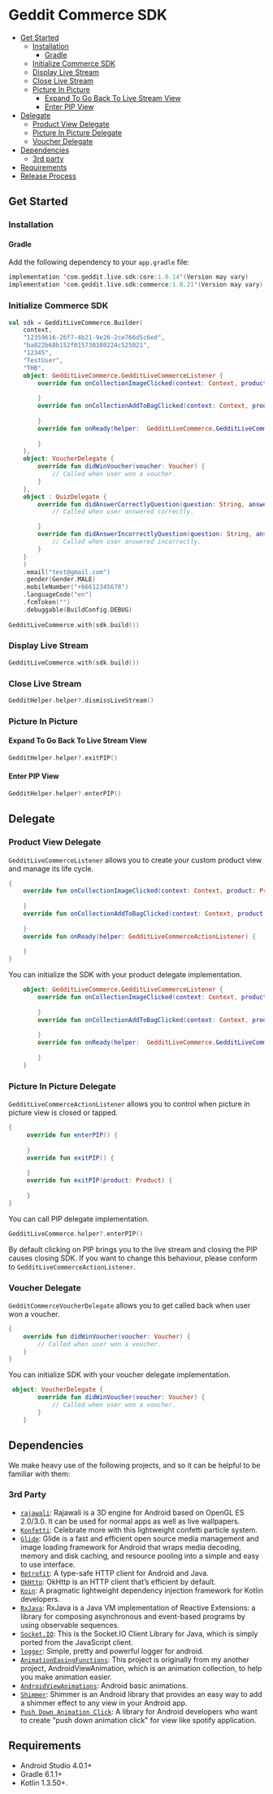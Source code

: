 # Geddit Commerce SDK

* [Get Started](#get-started)
	* [Installation](#installation)
		* [Gradle](#gradle)
	* [Initialize Commerce SDK](#initialize-commerce-sdk)
	* [Display Live Stream](#display-live-stream)
	* [Close Live Stream](#close-live-stream)
	* [Picture In Picture](#picture-in-picture)
		* [Expand To Go Back To Live Stream View](#expand-to-go-back-to-live-stream-view)
		* [Enter PIP View](#enter-pip-view)
* [Delegate](#delegate)
	* [Product View Delegate](#product-view-delegate)
	* [Picture In Picture Delegate](#picture-in-picture-delegate)
	* [Voucher Delegate](#voucher-delegate)
* [Dependencies](#dependencies)
	* [3rd party](#3rd-party)
* [Requirements](#requirements)
* [Release Process](#release)

## Get Started

### Installation

#### Gradle

Add the following dependency to your `app.gradle` file:

```kotlin
implementation 'com.geddit.live.sdk:core:1.0.14'(Version may vary)
implementation 'com.geddit.live.sdk:commerce:1.0.21'(Version may vary)
```

### Initialize Commerce SDK

```kotlin
val sdk = GedditLiveCommerce.Builder(
    context,
    "12359616-26f7-4b21-9e26-2ce766d5c6ed",
    "ba822b68b152f015730380224c525021",
    "12345",
    "TestUser",
    "THB",
    object: GedditLiveCommerce.GedditLiveCommerceListener {
        override fun onCollectionImageClicked(context: Context, product: Product) {
            
        }
        override fun onCollectionAddToBagClicked(context: Context, product: Product) {
            
        }
        override fun onReady(helper:  GedditLiveCommerce.GedditLiveCommerceActionListener) {
            
        }
    },
    object: VoucherDelegate {
        override fun didWinVoucher(voucher: Voucher) {
            // Called when user won a voucher.
        }
    },
    object : QuizDelegate {
        override fun didAnswerCorrectlyQuestion(question: String, answer: String) {
            // Called when user answered correctly.

        }
        override fun didAnswerIncorrectlyQuestion(question: String, answer: String) {
            // Called when user answered incorrectly.
        }
    }
    )
    .email("test@gmail.com")
    .gender(Gender.MALE)
    .mobileNumber("+66612345678")
    .languageCode("en")
    .fcmToken("")
    .debuggable(BuildConfig.DEBUG)
    
GedditLiveCommerce.with(sdk.build())
```

### Display Live Stream

```kotlin
GedditLiveCommerce.with(sdk.build())
```

### Close Live Stream

```kotlin
GedditHelper.helper?.dismissLiveStream()
```

### Picture In Picture

#### Expand To Go Back To Live Stream View

```kotlin
GedditHelper.helper?.exitPIP()
```

#### Enter PIP View

```kotlin
GedditHelper.helper?.enterPIP()
```

## Delegate

### Product View Delegate

`GedditLiveCommerceListener` allows you to create your custom product view and manage its life cycle.

```kotlin
{
    override fun onCollectionImageClicked(context: Context, product: Product) {
        
    }
    override fun onCollectionAddToBagClicked(context: Context, product: Product) {
        
    }
    override fun onReady(helper: GedditLiveCommerceActionListener) {
        
    }
}
```

You can initialize the SDK with your product delegate implementation.

```kotlin
    object: GedditLiveCommerce.GedditLiveCommerceListener {
        override fun onCollectionImageClicked(context: Context, product: Product) {
            
        }
        override fun onCollectionAddToBagClicked(context: Context, product: Product) {
            
        }
        override fun onReady(helper:  GedditLiveCommerce.GedditLiveCommerceActionListener) {
            
        }
    }
```

### Picture In Picture Delegate

`GedditLiveCommerceActionListener` allows you to control when picture in picture view is
closed or tapped.

```kotlin
{
     override fun enterPIP() {
     
     }
     override fun exitPIP() {
     
     }
     override fun exitPIP(product: Product) {
     
     }
}
```

You can call  PIP delegate implementation.

```kotlin
GedditLiveCommerce.helper?.enterPIP()
```

By default clicking on PIP brings you to the live stream and closing the PIP causes closing 
SDK. If you want to change this behaviour, please conform to 
`GedditLiveCommerceActionListener`.

### Voucher Delegate

`GedditCommerceVoucherDelegate` allows you to get called back when user won a voucher.

```kotlin
{
    override fun didWinVoucher(voucher: Voucher) {
        // Called when user won a voucher.
    }
}
```

You can initialize SDK with your voucher delegate implementation.

```kotlin
 object: VoucherDelegate {
        override fun didWinVoucher(voucher: Voucher) {
            // Called when user won a voucher.
        }
    }
```

## Dependencies

We make heavy use of the following projects, and so it can be helpful to be 
familiar with them:

### 3rd Party

* [`rajawali`](https://github.com/Rajawali/Rajawali/): Rajawali is a 3D engine for Android based on OpenGL ES 2.0/3.0. It can be used for normal apps as well as live wallpapers.
* [`Konfetti`](https://github.com/DanielMartinus/Konfetti): Celebrate more with this lightweight confetti particle system.
* [`Glide`](https://github.com/bumptech/glide): Glide is a fast and efficient open source media management and image loading framework for Android that wraps media decoding, memory and disk caching, and resource pooling into a simple and easy to use interface.
* [`Retrofit`](https://github.com/square/retrofit): A type-safe HTTP client for Android and Java.
* [`OkHttp`](https://github.com/square/okhttp): OkHttp is an HTTP client that’s efficient by default.
* [`Koin`](https://github.com/InsertKoinIO/koin): A pragmatic lightweight dependency injection framework for Kotlin developers.
* [`RxJava`](https://github.com/ReactiveX/RxJava): RxJava is a Java VM implementation of Reactive Extensions: a library for composing asynchronous and event-based programs by using observable sequences.
* [`Socket.IO`](https://github.com/socketio/socket.io-client-java): This is the Socket.IO Client Library for Java, which is simply ported from the JavaScript client.
* [`logger`](https://github.com/orhanobut/logger): Simple, pretty and powerful logger for android.
* [`AnimationEasingFunctions`](https://github.com/daimajia/AnimationEasingFunctions): This project is originally from my another project, AndroidViewAnimation, which is an animation collection, to help you make animation easier.
* [`AndroidViewAnimations`](https://github.com/daimajia/AndroidViewAnimations): Android basic animations.
* [`Shimmer`](https://github.com/facebook/shimmer-android): Shimmer is an Android library that provides an easy way to add a shimmer effect to any view in your Android app.
* [`Push Down Animation Click`](https://github.com/TheKhaeng/pushdown-anim-click): A library for Android developers who want to create "push down animation click" for view like spotify application.

## Requirements

* Android Studio 4.0.1+
* Gradle 6.1.1+
* Kotlin 1.3.50+.
